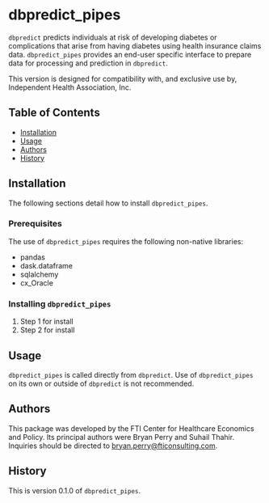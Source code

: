 # dbpredict_pipes

``dbpredict`` predicts individuals at risk of developing diabetes or complications that arise from having diabetes using health insurance claims data. ``dbpredict_pipes`` provides an end-user specific interface to prepare data for processing and prediction in ``dbpredict``.

This version is designed for compatibility with, and exclusive use by, Independent Health Association, Inc.

## Table of Contents
* [Installation](#Installation)
* [Usage](#Usage)
* [Authors](#Authors)
* [History](#History)

## Installation
The following sections detail how to install ``dbpredict_pipes``.

### Prerequisites
The use of ``dbpredict_pipes`` requires the following non-native libraries:
* pandas
* dask.dataframe
* sqlalchemy
* cx_Oracle

### Installing ``dbpredict_pipes``
1. Step 1 for install
1. Step 2 for install

## Usage
``dbpredict_pipes`` is called directly from ``dbpredict``. Use of ``dbpredict_pipes`` on its own or outside 
of ``dbpredict`` is not recommended.

## Authors
This package was developed by the FTI Center for Healthcare Economics and Policy. Its principal authors were Bryan Perry and Suhail Thahir. Inquiries should be directed to bryan.perry@fticonsulting.com.

## History
This is version 0.1.0 of ``dbpredict_pipes``.
